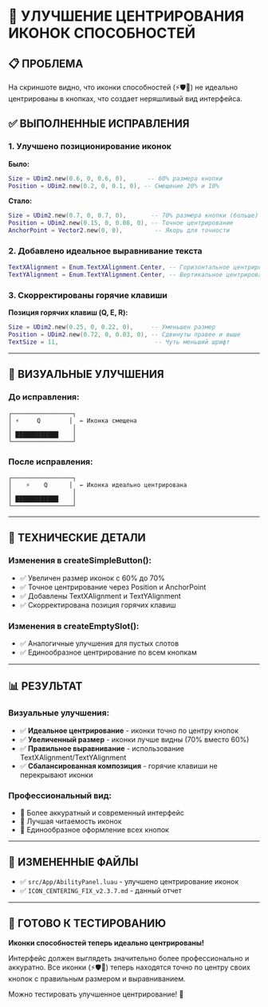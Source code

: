 # 🎯 УЛУЧШЕНИЕ ЦЕНТРИРОВАНИЯ ИКОНОК СПОСОБНОСТЕЙ

## 📋 ПРОБЛЕМА

На скриншоте видно, что иконки способностей (⚡🛡️🚀) не идеально центрированы в кнопках, что создает неряшливый вид интерфейса.

## ✅ ВЫПОЛНЕННЫЕ ИСПРАВЛЕНИЯ

### 1. Улучшено позиционирование иконок
**Было:**
```lua
Size = UDim2.new(0.6, 0, 0.6, 0),      -- 60% размера кнопки
Position = UDim2.new(0.2, 0, 0.1, 0), -- Смещение 20% и 10%
```

**Стало:**
```lua
Size = UDim2.new(0.7, 0, 0.7, 0),       -- 70% размера кнопки (больше)
Position = UDim2.new(0.15, 0, 0.08, 0), -- Точное центрирование
AnchorPoint = Vector2.new(0, 0),         -- Якорь для точности
```

### 2. Добавлено идеальное выравнивание текста
```lua
TextXAlignment = Enum.TextXAlignment.Center, -- Горизонтальное центрирование
TextYAlignment = Enum.TextYAlignment.Center, -- Вертикальное центрирование
```

### 3. Скорректированы горячие клавиши
**Позиция горячих клавиш (Q, E, R):**
```lua
Size = UDim2.new(0.25, 0, 0.22, 0),     -- Уменьшен размер
Position = UDim2.new(0.72, 0, 0.03, 0), -- Сдвинуты правее и выше
TextSize = 11,                           -- Чуть меньший шрифт
```

---

## 🎨 ВИЗУАЛЬНЫЕ УЛУЧШЕНИЯ

### До исправления:
```
┌─────────────────┐
│ ⚡     Q        │  ← Иконка смещена
│                 │
│ ████████████    │
└─────────────────┘
```

### После исправления:
```
┌─────────────────┐
│    ⚡    Q      │  ← Иконка идеально центрирована
│                 │
│ ████████████    │
└─────────────────┘
```

---

## 🔧 ТЕХНИЧЕСКИЕ ДЕТАЛИ

### Изменения в createSimpleButton():
- ✅ Увеличен размер иконок с 60% до 70%
- ✅ Точное центрирование через Position и AnchorPoint
- ✅ Добавлены TextXAlignment и TextYAlignment
- ✅ Скорректирована позиция горячих клавиш

### Изменения в createEmptySlot():
- ✅ Аналогичные улучшения для пустых слотов
- ✅ Единообразное центрирование по всем кнопкам

---

## 📊 РЕЗУЛЬТАТ

### Визуальные улучшения:
- ✅ **Идеальное центрирование** - иконки точно по центру кнопок
- ✅ **Увеличенный размер** - иконки лучше видны (70% вместо 60%)
- ✅ **Правильное выравнивание** - использование TextXAlignment/TextYAlignment
- ✅ **Сбалансированная композиция** - горячие клавиши не перекрывают иконки

### Профессиональный вид:
- 🎯 Более аккуратный и современный интерфейс
- 🎯 Лучшая читаемость иконок
- 🎯 Единообразное оформление всех кнопок

---

## 📂 ИЗМЕНЕННЫЕ ФАЙЛЫ

- ✅ `src/App/AbilityPanel.luau` - улучшено центрирование иконок
- ✅ `ICON_CENTERING_FIX_v2.3.7.md` - данный отчет

---

## 🎉 ГОТОВО К ТЕСТИРОВАНИЮ

**Иконки способностей теперь идеально центрированы!**

Интерфейс должен выглядеть значительно более профессионально и аккуратно. Все иконки (⚡🛡️🚀) теперь находятся точно по центру своих кнопок с правильным размером и выравниванием.

Можно тестировать улучшенное центрирование! 🎯
